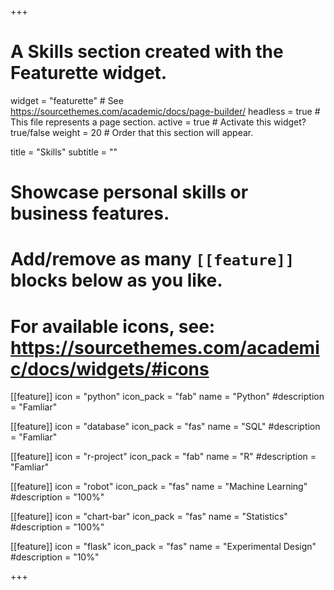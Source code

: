 +++
# A Skills section created with the Featurette widget.
widget = "featurette"  # See https://sourcethemes.com/academic/docs/page-builder/
headless = true  # This file represents a page section.
active = true  # Activate this widget? true/false
weight = 20  # Order that this section will appear.

title = "Skills"
subtitle = ""

# Showcase personal skills or business features.
# 
# Add/remove as many `[[feature]]` blocks below as you like.
# 
# For available icons, see: https://sourcethemes.com/academic/docs/widgets/#icons

[[feature]]
  icon = "python"
  icon_pack = "fab"
  name = "Python"
  #description = "Famliar"

[[feature]]
  icon = "database"
  icon_pack = "fas"
  name = "SQL"
  #description = "Famliar"   

[[feature]]
  icon = "r-project"
  icon_pack = "fab"
  name = "R"
  #description = "Famliar"    

[[feature]]
  icon = "robot"
  icon_pack = "fas"
  name = "Machine Learning"
  #description = "100%"    
  
[[feature]]
  icon = "chart-bar"
  icon_pack = "fas"
  name = "Statistics"
  #description = "100%"  
  
[[feature]]
  icon = "flask"
  icon_pack = "fas"
  name = "Experimental Design"
  #description = "10%"

+++
